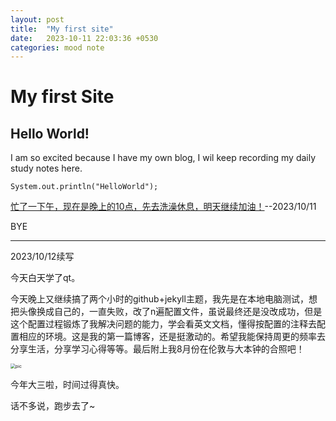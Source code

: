 ```yaml
---
layout: post
title:  "My first site"
date:   2023-10-11 22:03:36 +0530
categories: mood note
---
```


# My first Site

## Hello World!

I am so excited because I have my own blog, I wil keep recording my daily study notes here. 

`System.out.println("HelloWorld");`

<u>忙了一下午，现在是晚上的10点，先去洗澡休息，明天继续加油！</u>--2023/10/11

BYE

*****

2023/10/12续写

今天白天学了qt。

今天晚上又继续搞了两个小时的github+jekyll主题，我先是在本地电脑测试，想把头像换成自己的，一直失败，改了n遍配置文件，虽说最终还是没改成功，但是这个配置过程锻炼了我解决问题的能力，学会看英文文档，懂得按配置的注释去配置相应的环境。这是我的第一篇博客，还是挺激动的。希望我能保持周更的频率去分享生活，分享学习心得等等。最后附上我8月份在伦敦与大本钟的合照吧！

<img src="C:\Users\luobohong\Desktop\pic.jpg" alt="pic" style="zoom: 50%;" />

今年大三啦，时间过得真快。

话不多说，跑步去了~
